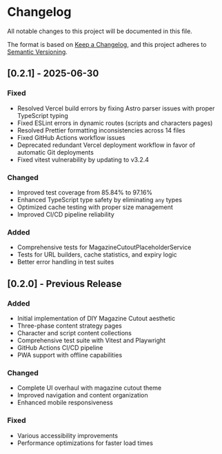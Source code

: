# Changelog

All notable changes to this project will be documented in this file.

The format is based on [Keep a Changelog](https://keepachangelog.com/en/1.0.0/),
and this project adheres to [Semantic Versioning](https://semver.org/spec/v2.0.0.html).

## [0.2.1] - 2025-06-30

### Fixed

- Resolved Vercel build errors by fixing Astro parser issues with proper TypeScript typing
- Fixed ESLint errors in dynamic routes (scripts and characters pages)
- Resolved Prettier formatting inconsistencies across 14 files
- Fixed GitHub Actions workflow issues
- Deprecated redundant Vercel deployment workflow in favor of automatic Git deployments
- Fixed vitest vulnerability by updating to v3.2.4

### Changed

- Improved test coverage from 85.84% to 97.16%
- Enhanced TypeScript type safety by eliminating `any` types
- Optimized cache testing with proper size management
- Improved CI/CD pipeline reliability

### Added

- Comprehensive tests for MagazineCutoutPlaceholderService
- Tests for URL builders, cache statistics, and expiry logic
- Better error handling in test suites

## [0.2.0] - Previous Release

### Added

- Initial implementation of DIY Magazine Cutout aesthetic
- Three-phase content strategy pages
- Character and script content collections
- Comprehensive test suite with Vitest and Playwright
- GitHub Actions CI/CD pipeline
- PWA support with offline capabilities

### Changed

- Complete UI overhaul with magazine cutout theme
- Improved navigation and content organization
- Enhanced mobile responsiveness

### Fixed

- Various accessibility improvements
- Performance optimizations for faster load times
